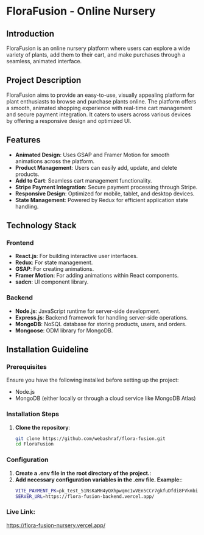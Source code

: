 # FloraFusion - Online Nursery

## Introduction

FloraFusion is an online nursery platform where users can explore a wide variety of plants, add them to their cart, and make purchases through a seamless, animated interface.

## Project Description

FloraFusion aims to provide an easy-to-use, visually appealing platform for plant enthusiasts to browse and purchase plants online. The platform offers a smooth, animated shopping experience with real-time cart management and secure payment integration. It caters to users across various devices by offering a responsive design and optimized UI.

## Features

- **Animated Design**: Uses GSAP and Framer Motion for smooth animations across the platform.
- **Product Management**: Users can easily add, update, and delete products.
- **Add to Cart**: Seamless cart management functionality.
- **Stripe Payment Integration**: Secure payment processing through Stripe.
- **Responsive Design**: Optimized for mobile, tablet, and desktop devices.
- **State Management**: Powered by Redux for efficient application state handling.

## Technology Stack

### Frontend

- **React.js**: For building interactive user interfaces.
- **Redux**: For state management.
- **GSAP**: For creating animations.
- **Framer Motion**: For adding animations within React components.
- **sadcn**: UI component library.

### Backend

- **Node.js**: JavaScript runtime for server-side development.
- **Express.js**: Backend framework for handling server-side operations.
- **MongoDB**: NoSQL database for storing products, users, and orders.
- **Mongoose**: ODM library for MongoDB.

## Installation Guideline

### Prerequisites

Ensure you have the following installed before setting up the project:

- Node.js
- MongoDB (either locally or through a cloud service like MongoDB Atlas)

### Installation Steps

1. **Clone the repository**:
   ```bash
   git clone https://github.com/webashraf/flora-fusion.git
   cd FloraFusion
   ```

### Configuration

1. **Create a .env file in the root directory of the project.**:
1. **Add necessary configuration variables in the .env file. Example:**:
   ```bash
   VITE_PAYMENT_PK=pk_test_51NsKaMH4yQXhpwqmc1wVEn5CCr7gkfuDfdi8FVkmbibBgPRREMgu4deLXbVy4LU9GLcR9AFIbFa0S5jYtRXupN6000ajaSjVp4
   SERVER_URL=https://flora-fusion-backend.vercel.app/
   ```

### Live Link:

https://flora-fusion-nursery.vercel.app/
